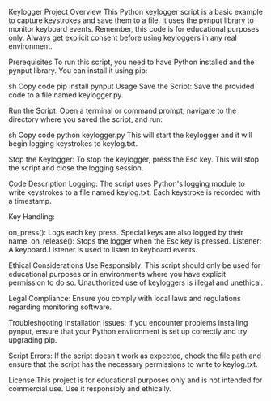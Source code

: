Keylogger Project
Overview
This Python keylogger script is a basic example to capture keystrokes and save them to a file. It uses the pynput library to monitor keyboard events. Remember, this code is for educational purposes only. Always get explicit consent before using keyloggers in any real environment.

Prerequisites
To run this script, you need to have Python installed and the pynput library. You can install it using pip:

sh
Copy code
pip install pynput
Usage
Save the Script: Save the provided code to a file named keylogger.py.

Run the Script: Open a terminal or command prompt, navigate to the directory where you saved the script, and run:

sh
Copy code
python keylogger.py
This will start the keylogger and it will begin logging keystrokes to keylog.txt.

Stop the Keylogger: To stop the keylogger, press the Esc key. This will stop the script and close the logging session.

Code Description
Logging: The script uses Python's logging module to write keystrokes to a file named keylog.txt. Each keystroke is recorded with a timestamp.

Key Handling:

on_press(): Logs each key press. Special keys are also logged by their name.
on_release(): Stops the logger when the Esc key is pressed.
Listener: A keyboard.Listener is used to listen to keyboard events.

Ethical Considerations
Use Responsibly: This script should only be used for educational purposes or in environments where you have explicit permission to do so. Unauthorized use of keyloggers is illegal and unethical.

Legal Compliance: Ensure you comply with local laws and regulations regarding monitoring software.

Troubleshooting
Installation Issues: If you encounter problems installing pynput, ensure that your Python environment is set up correctly and try upgrading pip.

Script Errors: If the script doesn't work as expected, check the file path and ensure that the script has the necessary permissions to write to keylog.txt.

License
This project is for educational purposes only and is not intended for commercial use. Use it responsibly and ethically.
